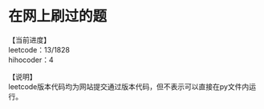 # 在网上刷过的题

【当前进度】  
leetcode：13/1828  
hihocoder：4  
  
【说明】  
leetcode版本代码均为网站提交通过版本代码，但不表示可以直接在py文件内运行。  

